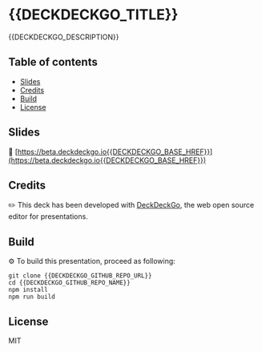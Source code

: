 # {{DECKDECKGO_TITLE}}

{{DECKDECKGO_DESCRIPTION}} 

## Table of contents

- [Slides](#slides)
- [Credits](#credits)
- [Build](#build)
- [License](#license)

## Slides

🔗 [https://beta.deckdeckgo.io{{DECKDECKGO_BASE_HREF}}](https://beta.deckdeckgo.io{{DECKDECKGO_BASE_HREF}})

## Credits

✏️ This deck has been developed with [DeckDeckGo], the web open source editor for presentations.

## Build

⚙️ To build this presentation, proceed as following:

```
git clone {{DECKDECKGO_GITHUB_REPO_URL}}
cd {{DECKDECKGO_GITHUB_REPO_NAME}}
npm install
npm run build
```

## License

MIT

[DeckDeckGo]: https://deckdeckgo.com
